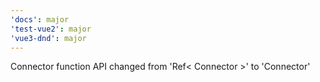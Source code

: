 ```yaml
---
'docs': major
'test-vue2': major
'vue3-dnd': major
---
```


Connector function API changed from 'Ref< Connector >' to 'Connector'

